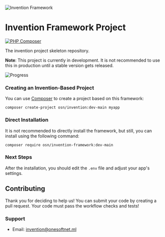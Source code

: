 ![Invention Framework](https://repository-images.githubusercontent.com/438729371/122bec03-58c4-4db3-b452-3cf6dd0031de)
# Invention Framework Project
[![PHP Composer](https://github.com/onesoft-sudo/invention-project/actions/workflows/php.yml/badge.svg?branch=main)](https://github.com/onesoft-sudo/invention-project/actions/workflows/php.yml)


The invention project skeleton repository. 

**Note**: This project is currently in development. It is not recommended to use this in production until a stable version gets released.

![Progress](https://progress-bar.dev/75?title=Development)

### Creating an Invention-Based Project
You can use [Composer](https://getcomposer.org) to create a project based on this framework:

```
composer create-project osn/invention:dev-main myapp
```

### Direct Installation
It is not recommended to directly install the framework, but still, you can install using the following command:

```
composer require osn/invention-framework:dev-main
```

### Next Steps
After the installation, you should edit the `.env` file and adjust your app's settings.

## Contributing
Thank you for deciding to help us! You can submit your code by creating a pull request. Your code must pass the workflow checks and tests!

### Support
- Email: invention@onesoftnet.ml
